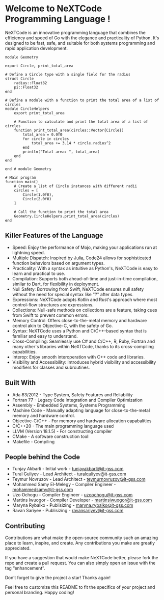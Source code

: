 # Welcome to NeXTCode Programming Language !

NeXTCode is an innovative programming language that combines the efficiency and speed of Go with the elegance and practicality of Python. It's designed to be fast, safe, and suitable for both systems programming and rapid application development.
```
module Geometry

export Circle, print_total_area

# Define a Circle type with a single field for the radius
struct Circle
    radius::Float32
    pi::Float32
end

# Define a module with a function to print the total area of a list of circles
module CircleHelpers
    export print_total_area

    # Function to calculate and print the total area of a list of circles
    function print_total_area(circles::Vector{Circle})
        total_area = 0.0f0
        for circle in circles
            total_area += 3.14 * circle.radius^2
        end
        println("Total area: ", total_area)
    end
end

end # module Geometry

# Main program
function main()
    # Create a list of Circle instances with different radii
    circles = [
        Circle(1.0f0),
        Circle(2.0f0)
    ]

    # Call the function to print the total area
    Geometry.CircleHelpers.print_total_area(circles)
end
```
## Killer Features of the Language

* Speed: Enjoy the performance of Mojo, making your applications run at lightning speed.
* Multiple Dispatch: Inspired by Julia, Code24 allows for sophisticated function behaviors based on argument types.
* Practicality: With a syntax as intuitive as Python's, NeXTCode is easy to learn and practical to use.
* Compilation: Supports both ahead-of-time and just-in-time compilation, similar to Dart, for flexibility in deployment.
* Null Safety: Borrowing from Swift, NeXTCode ensures null safety without the need for special syntax like "?" after data types.
* Expressions: NeXTCode adopts Kotlin and Rust's approach where most control-flow structures are expressions.
* Collections: Null-safe methods on collections are a feature, taking cues from Swift to prevent common errors.
* Memory Control: Offers close-to-the-metal memory and hardware control akin to Objective-C, with the safety of Go.
* Syntax: NeXTCode uses a Python and C/C++-based syntax that is familiar and easy to understand.
* Cross-Compiling: Seamlessly use C# and C/C++, R, Ruby, Fortran and many other's libraries within NeXTCode, thanks to its cross-compiling capabilities.
* Interop: Enjoy smooth interoperation with C++ code and libraries.
* Visibility and Accessibility: Introduces hybrid visibility and accessibility modifiers for classes and subroutines.

## Built With

* Ada 83/2012 - Type System, Safety Features and Reliability
* Fortran 77 - Legacy Code Integration and Compiler Optimization
* Assembly - Embedded Systems, Systems Programming
* Machine Code - Manually adapting language for close-to-the-metal memory and hardware control.
* Objective-C/C++ - For memory and hardware allocation capabalities
* C/C++20 - The main programming language used
* LLVM (Version 18.1.5) - For constructing compiler
* CMake - A software construction tool
* Makefile - Compiling

## People behind the Code

* Tunjay Akbarli - Initial work - tunjayakbarli@it-gss.com
* Tural Guliyev - Lead Architect - turalquliyev@it-gss.com
* Teymur Novruzov - Lead Architect - teymurnovruzov@it-gss.com
* Mohammed Samy El-Melegy - Compiler Engineer - mohammedsamy@it-gss.com
* Uzo Ochogu - Compiler Engineer - uzoochogu@it-gss.com
* Martins Iwuogor - Compiler Developer - martinsiwuogor@it-gss.com
* Maryna Rybalko - Publisizing - maryna.rybalko@it-gss.com
* Ravan Sariyev - Publisizing - ravansariyev@it-gss.com

## Contributing

Contributions are what make the open-source community such an amazing place to learn, inspire, and create. Any contributions you make are greatly appreciated.

If you have a suggestion that would make NeXTCode better, please fork the repo and create a pull request. You can also simply open an issue with the tag “enhancement”.

Don’t forget to give the project a star! Thanks again!

Feel free to customize this README to fit the specifics of your project and personal branding. Happy coding!
